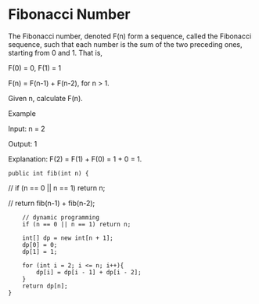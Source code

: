 # Fibonacci Number

The Fibonacci number, denoted F(n) form a sequence, called the Fibonacci sequence, such that each number is the sum of the two preceding ones, starting from 0 and 1. That is,

F(0) = 0, F(1) = 1

F(n) = F(n-1) + F(n-2), for n > 1.

Given n, calculate F(n).


Example 

Input: n = 2

Output: 1

Explanation: F(2) = F(1) + F(0) = 1 + 0 = 1.


    public int fib(int n) {
//         if (n == 0 || n == 1) return n;
       
//         return fib(n-1) + fib(n-2);
        
        // dynamic programming
        if (n == 0 || n == 1) return n;
        
        int[] dp = new int[n + 1];
        dp[0] = 0;
        dp[1] = 1;
        
        for (int i = 2; i <= n; i++){
            dp[i] = dp[i - 1] + dp[i - 2];
        }
        return dp[n];
    }
